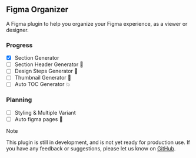 ## Figma Organizer 

A Figma plugin to help you organize your Figma experience, as a viewer or designer.

### Progress

<!-- - [x] #739 -->
- [x] Section Generator
- [ ] Section Header Generator :partying_face:
- [ ] Design Steps Generator :tada:
- [ ] Thumbnail Generator 🚀
- [ ] Auto TOC Generator :boom:

### Planning
- [ ] Styling & Multiple Variant
- [ ] Auto figma pages :confetti_ball:

> [!NOTE]
> This plugin is still in development, and is not yet ready for production use.
> If you have any feedback or suggestions, please let us know on [GitHub](https://github.com/broisnischal/figma-organizer/issues).